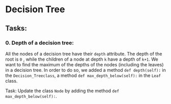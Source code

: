 # Decision Tree

## Tasks:

### 0. Depth of a decision tree:
All the nodes of a decision tree have their `depth` attribute. The depth of the root is `0` , while the children of a node at depth `k` have a depth of `k+1`. We want to find the maximum of the depths of the nodes (including the leaves) in a decision tree. In order to do so, we added a method `def depth(self):` in the `Decision_Treeclass`, a method `def max_depth_below(self):` in the `Leaf` class.

Task: Update the class `Node` by adding the method `def max_depth_below(self):`.